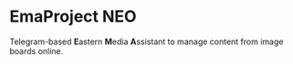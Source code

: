 # EmaProject NEO

Telegram-based **E**astern **M**edia **A**ssistant to manage content from image boards online.
